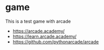 # game

This is a test game with arcade

* https://arcade.academy/
* https://learn.arcade.academy/
* https://github.com/pythonarcade/arcade
